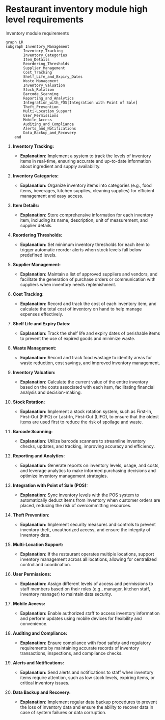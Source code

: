 # Restaurant inventory module high level requirements
Inventory module requirements

```mermaid
graph LR
subgraph Inventory_Management
        Inventory_Tracking
        Inventory_Categories
        Item_Details
        Reordering_Thresholds
        Supplier_Management
        Cost_Tracking
        Shelf_Life_and_Expiry_Dates
        Waste_Management
        Inventory_Valuation
        Stock_Rotation
        Barcode_Scanning
        Reporting_and_Analytics
        Integration_with_POS[Integration with Point of Sale]
        Theft_Prevention
        Multi-Location_Support
        User_Permissions
        Mobile_Access
        Auditing_and_Compliance
        Alerts_and_Notifications
        Data_Backup_and_Recovery
    end

```
1. **Inventory Tracking:**
   - **Explanation:** Implement a system to track the levels of inventory items in real-time, ensuring accurate and up-to-date information about ingredient and supply availability.

2. **Inventory Categories:**
   - **Explanation:** Organize inventory items into categories (e.g., food items, beverages, kitchen supplies, cleaning supplies) for efficient management and easy access.

3. **Item Details:**
   - **Explanation:** Store comprehensive information for each inventory item, including its name, description, unit of measurement, and supplier details.

4. **Reordering Thresholds:**
   - **Explanation:** Set minimum inventory thresholds for each item to trigger automatic reorder alerts when stock levels fall below predefined levels.

5. **Supplier Management:**
   - **Explanation:** Maintain a list of approved suppliers and vendors, and facilitate the generation of purchase orders or communication with suppliers when inventory needs replenishment.

6. **Cost Tracking:**
   - **Explanation:** Record and track the cost of each inventory item, and calculate the total cost of inventory on hand to help manage expenses effectively.

7. **Shelf Life and Expiry Dates:**
   - **Explanation:** Track the shelf life and expiry dates of perishable items to prevent the use of expired goods and minimize waste.

8. **Waste Management:**
   - **Explanation:** Record and track food wastage to identify areas for waste reduction, cost savings, and improved inventory management.

9. **Inventory Valuation:**
   - **Explanation:** Calculate the current value of the entire inventory based on the costs associated with each item, facilitating financial analysis and decision-making.

10. **Stock Rotation:**
    - **Explanation:** Implement a stock rotation system, such as First-In, First-Out (FIFO) or Last-In, First-Out (LIFO), to ensure that the oldest items are used first to reduce the risk of spoilage and waste.

11. **Barcode Scanning:**
    - **Explanation:** Utilize barcode scanners to streamline inventory checks, updates, and tracking, improving accuracy and efficiency.

12. **Reporting and Analytics:**
    - **Explanation:** Generate reports on inventory levels, usage, and costs, and leverage analytics to make informed purchasing decisions and optimize inventory management strategies.

13. **Integration with Point of Sale (POS):**
    - **Explanation:** Sync inventory levels with the POS system to automatically deduct items from inventory when customer orders are placed, reducing the risk of overcommitting resources.

14. **Theft Prevention:**
    - **Explanation:** Implement security measures and controls to prevent inventory theft, unauthorized access, and ensure the integrity of inventory data.

15. **Multi-Location Support:**
    - **Explanation:** If the restaurant operates multiple locations, support inventory management across all locations, allowing for centralized control and coordination.

16. **User Permissions:**
    - **Explanation:** Assign different levels of access and permissions to staff members based on their roles (e.g., manager, kitchen staff, inventory manager) to maintain data security.

17. **Mobile Access:**
    - **Explanation:** Enable authorized staff to access inventory information and perform updates using mobile devices for flexibility and convenience.

18. **Auditing and Compliance:**
    - **Explanation:** Ensure compliance with food safety and regulatory requirements by maintaining accurate records of inventory transactions, inspections, and compliance checks.

19. **Alerts and Notifications:**
    - **Explanation:** Send alerts and notifications to staff when inventory items require attention, such as low stock levels, expiring items, or critical inventory issues.

20. **Data Backup and Recovery:**
    - **Explanation:** Implement regular data backup procedures to prevent the loss of inventory data and ensure the ability to recover data in case of system failures or data corruption.
